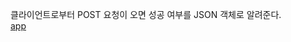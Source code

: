 클라이언트로부터 POST 요청이 오면 성공 여부를 JSON 객체로 알려준다.         
[app](https://github.com/lkwoung/Document/tree/main/android/retrofit/image)
